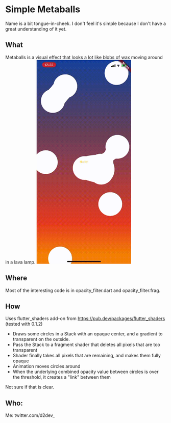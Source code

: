 # Simple Metaballs

Name is a bit tongue-in-cheek. I don't feel it's simple because I don't have a great understanding of it yet.

## What

Metaballs is a visual effect that looks a lot like blobs of wax moving around in a lava lamp.
![Demo](demo.gif)

## Where

Most of the interesting code is in opacity_filter.dart and opacity_filter.frag.

## How

Uses flutter_shaders add-on from https://pub.dev/packages/flutter_shaders (tested with 0.1.2)

- Draws some circles in a Stack with an opaque center, and a gradient to transparent on the outside.
- Pass the Stack to a fragment shader that deletes all pixels that are too transparent
- Shader finally takes all pixels that are remaining, and makes them fully opaque
- Animation moves circles around
- When the underlying combined opacity value between circles is over the threshold, it creates a "link" between them

Not sure if that is clear. 

## Who: 
Me: twitter.com/d2dev_
